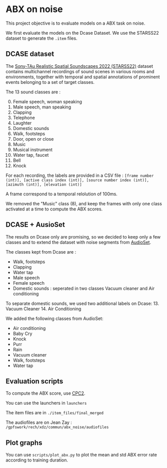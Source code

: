# ABX on noise

This project objective is to evaluate models on a ABX task on noise.

We first evaluate the models on the Dcase Dataset.
We use the STARSS22 dataset to generate the `.item` files.

## DCASE dataset

The [Sony-TAu Realistic Spatial Soundscapes 2022 (STARSS22)](https://zenodo.org/record/6387880) dataset contains multichannel recordings of 
sound scenes in various rooms and environments, together with temporal and spatial annotations of 
prominent events belonging to a set of target classes.

The 13 sound classes are :

  0. Female speech, woman speaking
  1. Male speech, man speaking
  2. Clapping
  3. Telephone
  4. Laughter
  5. Domestic sounds
  6. Walk, footsteps
  7. Door, open or close
  8. Music
  9. Musical instrument
  10. Water tap, faucet
  11. Bell
  12. Knock

For each recording, the labels are provided in a CSV file :
`[frame number (int)], [active class index (int)], [source number index (int)], [azimuth (int)], [elevation (int)]`

A frame correspond to a temporal relolution of 100ms.

We removed the "Music" class (8), and keep the frames with only one class activated at a time to compute the ABX scores.


## DCASE + AusioSet

The results on Dcase only are promising, so we decided to keep only a few classes and to extend the dataset with noise 
segments from [AudioSet](https://research.google.com/audioset/).

The classes kept from Dcase are :
- Walk, footsteps
- Clapping
- Water tap
- Male speech
- Female speech
- Domestic sounds : seperated in two classes Vacuum cleaner and Air conditioning

To separate domestic sounds, we used two additional labels on Dcase:
  13. Vacuum Cleaner
  14. Air Conditioning

We added the following classes from AudioSet:
- Air conditioning
- Baby Cry
- Knock
- Purr
- Rain
- Vacuum cleaner
- Walk, footsteps
- Water tap


## Evaluation scripts

To compute the ABX score, use [CPC2](https://github.com/MarvinLvn/CPC2/tree/master).

You can use the launchers in `launchers`

The item files are in `./item_files/final_merged`

The audiofiles are on Jean Zay : `/gpfswork/rech/xdz/commun/abx_noise/audiofiles`


## Plot graphs

You can use `scripts/plot_abx.py` to plot the mean and std ABX error rate according to training duration.
